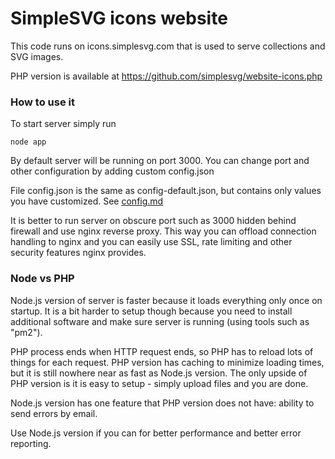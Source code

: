 # SimpleSVG icons website

This code runs on icons.simplesvg.com that is used to serve collections and SVG images.

PHP version is available at https://github.com/simplesvg/website-icons.php


### How to use it

To start server simply run

```
node app
```

By default server will be running on port 3000. You can change port and other configuration by adding custom config.json

File config.json is the same as config-default.json, but contains only values you have customized. See [config.md](config.md)

It is better to run server on obscure port such as 3000 hidden behind firewall and use nginx reverse proxy. This way you can offload connection handling to nginx and you can easily use SSL, rate limiting and other security features nginx provides.


### Node vs PHP

Node.js version of server is faster because it loads everything only once on startup. It is a bit harder to setup though because you need to install additional software and make sure server is running (using tools such as "pm2").

PHP process ends when HTTP request ends, so PHP has to reload lots of things for each request. PHP version has caching to minimize loading times, but it is still nowhere near as fast as Node.js version. The only upside of PHP version is it is easy to setup - simply upload files and you are done.

Node.js version has one feature that PHP version does not have: ability to send errors by email.

Use Node.js version if you can for better performance and better error reporting.
